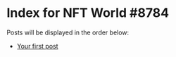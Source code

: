 # Index for NFT World #8784
Posts will be displayed in the order below:

- [Your first post](./001-first.md)

